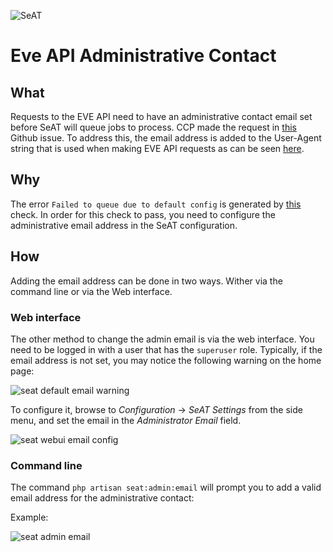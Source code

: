 ![SeAT](https://i.imgur.com/aPPOxSK.png)

# Eve API Administrative Contact

## What
Requests to the EVE API need to have an administrative contact email set before SeAT will queue jobs to process. CCP made the request in [this](https://github.com/eveseat/seat/issues/77) Github issue. To address this, the email address is added to the User-Agent string that is used when making EVE API requests as can be seen [here](https://github.com/eveseat/eveapi/blob/master/src/Helpers/PhealSetup.php#L77).

## Why
The error `Failed to queue due to default config` is generated by [this](https://github.com/eveseat/eveapi/blob/master/src/Traits/JobManager.php#L47-L56) check. In order for this check to pass, you need to configure the administrative email address in the SeAT configuration.

## How
Adding the email address can be done in two ways. Wither via the command line or via the Web interface.

### Web interface
The other method to change the admin email is via the web interface. You need to be logged in with a user that has the `superuser` role. Typically, if the email address is not set, you may notice the following warning on the home page:

![seat default email warning](https://i.imgur.com/5NyqkX8.png)

To configure it, browse to *Configuration* -> *SeAT Settings* from the side menu, and set the email in the *Administrator Email* field.

![seat webui email config](https://i.imgur.com/F9MKvsw.png)

### Command line
The command `php artisan seat:admin:email` will prompt you to add a valid email address for the administrative contact:

Example:

![seat admin email](https://i.imgur.com/G1SZuZR.png)

